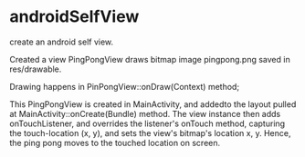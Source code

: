 # androidSelfView
create an android self view.

Created a view PingPongView draws bitmap image pingpong.png saved in res/drawable. 

Drawing happens in PinPongView::onDraw(Context) method;

This PingPongView is created in MainActivity, and addedto the layout pulled at MainActivity::onCreate(Bundle) method.
The view instance then adds onTouchListener, and overrides the listener's onTouch method, capturing the touch-location (x, y), 
and sets the view's bitmap's location x, y.   Hence, the ping pong moves to the touched location on screen.
